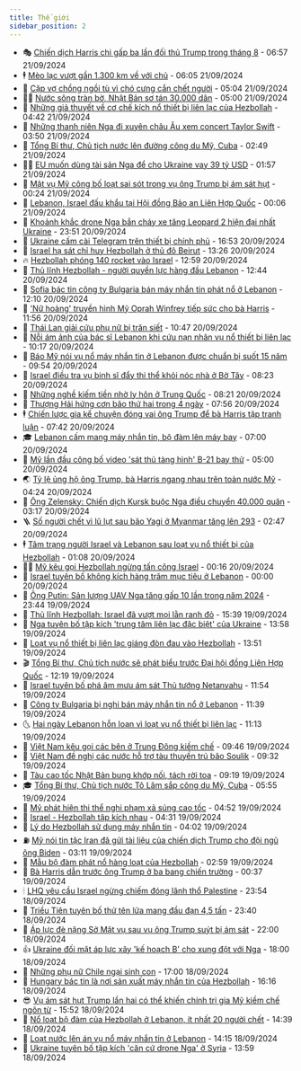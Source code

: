 ```yaml
---
title: Thế giới
sidebar_position: 2
---
```


<!-- vnexpress-the-gioi:START -->
- 🎭 [Chiến dịch Harris chi gấp ba lần đối thủ Trump trong tháng 8](https://vnexpress.net/chien-dich-harris-chi-gap-ba-lan-doi-thu-trump-trong-thang-8-4795387.html) - 06:57 21/09/2024
- 🕴 [Mèo lạc vượt gần 1.300 km về với chủ](https://vnexpress.net/meo-lac-vuot-gan-1-300-km-ve-voi-chu-4795320.html) - 06:05 21/09/2024
- 🤭 [Cặp vợ chồng ngồi tù vì chó cưng cắn chết người](https://vnexpress.net/cap-vo-chong-ngoi-tu-vi-cho-cung-can-chet-nguoi-4795311.html) - 05:04 21/09/2024
- 🧑‍💻 [Nước sông tràn bờ, Nhật Bản sơ tán 30.000 dân](https://vnexpress.net/nuoc-song-tran-bo-nhat-ban-so-tan-30-000-dan-4795378.html) - 05:00 21/09/2024
- 🦏 [Những giả thuyết về cơ chế kích nổ thiết bị liên lạc của Hezbollah](https://vnexpress.net/nhung-gia-thuyet-ve-co-che-kich-no-thiet-bi-lien-lac-cua-hezbollah-4795140.html) - 04:42 21/09/2024
- 🦒 [Những thanh niên Nga đi xuyên châu Âu xem concert Taylor Swift](https://vnexpress.net/nhung-thanh-nien-nga-di-xuyen-chau-au-xem-concert-taylor-swift-4795339.html) - 03:50 21/09/2024
- 🌈 [Tổng Bí thư, Chủ tịch nước lên đường công du Mỹ, Cuba](https://vnexpress.net/tong-bi-thu-chu-tich-nuoc-len-duong-cong-du-my-cuba-4795098.html) - 02:49 21/09/2024
- 🧑‍🏫 [EU muốn dùng tài sản Nga để cho Ukraine vay 39 tỷ USD](https://vnexpress.net/eu-muon-dung-tai-san-nga-de-cho-ukraine-vay-39-ty-usd-4795259.html) - 01:57 21/09/2024
- 🐲 [Mật vụ Mỹ công bố loạt sai sót trong vụ ông Trump bị ám sát hụt](https://vnexpress.net/mat-vu-my-cong-bo-loat-sai-sot-trong-vu-ong-trump-bi-am-sat-hut-4795285.html) - 00:24 21/09/2024
- 🦒 [Lebanon, Israel đấu khẩu tại Hội đồng Bảo an Liên Hợp Quốc](https://vnexpress.net/lebanon-israel-dau-khau-tai-hoi-dong-bao-an-lien-hop-quoc-4795287.html) - 00:06 21/09/2024
- 🐻 [Khoảnh khắc drone Nga bắn cháy xe tăng Leopard 2 hiện đại nhất Ukraine](https://vnexpress.net/khoanh-khac-drone-nga-ban-chay-xe-tang-leopard-2-hien-dai-nhat-ukraine-4795211.html) - 23:51 20/09/2024
- 🚀 [Ukraine cấm cài Telegram trên thiết bị chính phủ](https://vnexpress.net/ukraine-cam-cai-telegram-tren-thiet-bi-chinh-phu-4795277.html) - 16:53 20/09/2024
- 🥰 [Israel hạ sát chỉ huy Hezbollah ở thủ đô Beirut](https://vnexpress.net/israel-ha-sat-chi-huy-hezbollah-o-thu-do-beirut-4795260.html) - 13:26 20/09/2024
- 🔥 [Hezbollah phóng 140 rocket vào Israel](https://vnexpress.net/hezbollah-phong-140-rocket-vao-israel-4795248.html) - 12:59 20/09/2024
- 🥳 [Thủ lĩnh Hezbollah - người quyền lực hàng đầu Lebanon](https://vnexpress.net/thu-linh-hezbollah-nguoi-quyen-luc-hang-dau-lebanon-4794870.html) - 12:44 20/09/2024
- 💼 [Sofia bác tin công ty Bulgaria bán máy nhắn tin phát nổ ở Lebanon](https://vnexpress.net/sofia-bac-tin-cong-ty-bulgaria-ban-may-nhan-tin-phat-no-o-lebanon-4795238.html) - 12:10 20/09/2024
- 🤡 [&#39;Nữ hoàng&#39; truyền hình Mỹ Oprah Winfrey tiếp sức cho bà Harris](https://vnexpress.net/nu-hoang-truyen-hinh-my-oprah-winfrey-tiep-suc-cho-ba-harris-4794960.html) - 11:56 20/09/2024
- 🌁 [Thái Lan giải cứu phụ nữ bị trăn siết](https://vnexpress.net/thai-lan-giai-cuu-phu-nu-bi-tran-siet-4794915.html) - 10:47 20/09/2024
- 🤩 [Nỗi ám ảnh của bác sĩ Lebanon khi cứu nạn nhân vụ nổ thiết bị liên lạc](https://vnexpress.net/noi-am-anh-cua-bac-si-lebanon-khi-cuu-nan-nhan-vu-no-thiet-bi-lien-lac-4794888.html) - 10:17 20/09/2024
- 🎉 [Báo Mỹ nói vụ nổ máy nhắn tin ở Lebanon được chuẩn bị suốt 15 năm](https://vnexpress.net/bao-my-noi-vu-no-may-nhan-tin-o-lebanon-duoc-chuan-bi-suot-15-nam-4795153.html) - 09:54 20/09/2024
- 🎉 [Israel điều tra vụ binh sĩ đẩy thi thể khỏi nóc nhà ở Bờ Tây](https://vnexpress.net/israel-dieu-tra-vu-binh-si-day-thi-the-khoi-noc-nha-o-bo-tay-4795040.html) - 08:23 20/09/2024
- 🌁 [Những nghề kiếm tiền nhờ ly hôn ở Trung Quốc](https://vnexpress.net/nhung-nghe-kiem-tien-nho-ly-hon-o-trung-quoc-4795016.html) - 08:21 20/09/2024
- 🌊 [Thượng Hải hứng cơn bão thứ hai trong 4 ngày](https://vnexpress.net/thuong-hai-hung-con-bao-thu-hai-trong-4-ngay-4795039.html) - 07:56 20/09/2024
- 🕴 [Chiến lược gia kể chuyện đóng vai ông Trump để bà Harris tập tranh luận](https://vnexpress.net/chien-luoc-gia-ke-chuyen-dong-vai-ong-trump-de-ba-harris-tap-tranh-luan-4793661.html) - 07:42 20/09/2024
- 🎓 [Lebanon cấm mang máy nhắn tin, bộ đàm lên máy bay](https://vnexpress.net/lebanon-cam-mang-may-nhan-tin-bo-dam-len-may-bay-4795005.html) - 07:00 20/09/2024
- 🦩 [Mỹ lần đầu công bố video &#39;sát thủ tàng hình&#39; B-21 bay thử](https://vnexpress.net/my-lan-dau-cong-bo-video-sat-thu-tang-hinh-b-21-bay-thu-4794954.html) - 05:00 20/09/2024
- 🌏 [Tỷ lệ ủng hộ ông Trump, bà Harris ngang nhau trên toàn nước Mỹ](https://vnexpress.net/ty-le-ung-ho-ong-trump-ba-harris-ngang-nhau-tren-toan-nuoc-my-4794887.html) - 04:24 20/09/2024
- 🌋 [Ông Zelensky: Chiến dịch Kursk buộc Nga điều chuyển 40.000 quân](https://vnexpress.net/ong-zelensky-chien-dich-kursk-buoc-nga-dieu-chuyen-40-000-quan-4794910.html) - 03:17 20/09/2024
- 🪜 [Số người chết vì lũ lụt sau bão Yagi ở Myanmar tăng lên 293](https://vnexpress.net/so-nguoi-chet-vi-lu-lut-sau-bao-yagi-o-myanmar-tang-len-293-4794869.html) - 02:47 20/09/2024
- 🕴 [Tâm trạng người Israel và Lebanon sau loạt vụ nổ thiết bị của Hezbollah](https://vnexpress.net/tam-trang-nguoi-israel-va-lebanon-sau-loat-vu-no-thiet-bi-cua-hezbollah-4794696.html) - 01:08 20/09/2024
- 🧑‍🏫 [Mỹ kêu gọi Hezbollah ngừng tấn công Israel](https://vnexpress.net/my-keu-goi-hezbollah-ngung-tan-cong-israel-4794864.html) - 00:16 20/09/2024
- 🌮 [Israel tuyên bố không kích hàng trăm mục tiêu ở Lebanon](https://vnexpress.net/israel-tuyen-bo-khong-kich-hang-tram-muc-tieu-o-lebanon-4794858.html) - 00:00 20/09/2024
- 🚦 [Ông Putin: Sản lượng UAV Nga tăng gấp 10 lần trong năm 2024](https://vnexpress.net/ong-putin-san-luong-uav-nga-tang-gap-10-lan-trong-nam-2024-4794839.html) - 23:44 19/09/2024
- 💫 [Thủ lĩnh Hezbollah: Israel đã vượt mọi lằn ranh đỏ](https://vnexpress.net/thu-linh-hezbollah-israel-da-vuot-moi-lan-ranh-do-4794831.html) - 15:39 19/09/2024
- 🤡 [Nga tuyên bố tập kích &#39;trung tâm liên lạc đặc biệt&#39; của Ukraine](https://vnexpress.net/nga-tuyen-bo-tap-kich-trung-tam-lien-lac-dac-biet-cua-ukraine-4794811.html) - 13:58 19/09/2024
- 🦣 [Loạt vụ nổ thiết bị liên lạc giáng đòn đau vào Hezbollah](https://vnexpress.net/loat-vu-no-thiet-bi-lien-lac-giang-don-dau-vao-hezbollah-4794493.html) - 13:51 19/09/2024
- 🎬 [Tổng Bí thư, Chủ tịch nước sẽ phát biểu trước Đại hội đồng Liên Hợp Quốc](https://vnexpress.net/tong-bi-thu-chu-tich-nuoc-se-phat-bieu-truoc-dai-hoi-dong-lien-hop-quoc-4794791.html) - 12:19 19/09/2024
- 🎉 [Israel tuyên bố phá âm mưu ám sát Thủ tướng Netanyahu](https://vnexpress.net/israel-tuyen-bo-pha-am-muu-am-sat-thu-tuong-netanyahu-4794721.html) - 11:54 19/09/2024
- 🎡 [Công ty Bulgaria bị nghi bán máy nhắn tin nổ ở Lebanon](https://vnexpress.net/cong-ty-bulgaria-bi-nghi-ban-may-nhan-tin-no-o-lebanon-4794794.html) - 11:39 19/09/2024
- 🌜 [Hai ngày Lebanon hỗn loạn vì loạt vụ nổ thiết bị liên lạc](https://vnexpress.net/hai-ngay-lebanon-hon-loan-vi-loat-vu-no-thiet-bi-lien-lac-4794786.html) - 11:13 19/09/2024
- 🎡 [Việt Nam kêu gọi các bên ở Trung Đông kiềm chế](https://vnexpress.net/viet-nam-keu-goi-cac-ben-o-trung-dong-kiem-che-4794734.html) - 09:46 19/09/2024
- 🤗 [Việt Nam đề nghị các nước hỗ trợ tàu thuyền trú bão Soulik](https://vnexpress.net/viet-nam-de-nghi-cac-nuoc-ho-tro-tau-thuyen-tru-bao-soulik-4794747.html) - 09:32 19/09/2024
- 🦩 [Tàu cao tốc Nhật Bản bung khớp nối, tách rời toa](https://vnexpress.net/tau-cao-toc-nhat-ban-bung-khop-noi-tach-roi-toa-4794629.html) - 09:19 19/09/2024
- 🎓 [Tổng Bí thư, Chủ tịch nước Tô Lâm sắp công du Mỹ, Cuba](https://vnexpress.net/tong-bi-thu-chu-tich-nuoc-to-lam-sap-cong-du-my-cuba-4794277.html) - 05:55 19/09/2024
- 🌁 [Mỹ phát hiện thi thể nghi phạm xả súng cao tốc](https://vnexpress.net/my-phat-hien-thi-the-nghi-pham-xa-sung-cao-toc-4794570.html) - 04:52 19/09/2024
- 🤩 [Israel - Hezbollah tập kích nhau](https://vnexpress.net/israel-hezbollah-tap-kich-nhau-4794566.html) - 04:31 19/09/2024
- 👹 [Lý do Hezbollah sử dụng máy nhắn tin](https://vnexpress.net/ly-do-hezbollah-su-dung-may-nhan-tin-4794173.html) - 04:02 19/09/2024
- ⛽️ [Mỹ nói tin tặc Iran đã gửi tài liệu của chiến dịch Trump cho đội ngũ ông Biden](https://vnexpress.net/my-noi-tin-tac-iran-da-gui-tai-lieu-cua-chien-dich-trump-cho-doi-ngu-ong-biden-4794468.html) - 03:11 19/09/2024
- 🚀 [Mẫu bộ đàm phát nổ hàng loạt của Hezbollah](https://vnexpress.net/mau-bo-dam-phat-no-hang-loat-cua-hezbollah-4794509.html) - 02:59 19/09/2024
- 🎡 [Bà Harris dẫn trước ông Trump ở ba bang chiến trường](https://vnexpress.net/ba-harris-dan-truoc-ong-trump-o-ba-bang-chien-truong-4794467.html) - 00:37 19/09/2024
- 🕯 [LHQ yêu cầu Israel ngừng chiếm đóng lãnh thổ Palestine](https://vnexpress.net/lhq-yeu-cau-israel-ngung-chiem-dong-lanh-tho-palestine-4794460.html) - 23:54 18/09/2024
- 🐻 [Triều Tiên tuyên bố thử tên lửa mang đầu đạn 4,5 tấn](https://vnexpress.net/trieu-tien-tuyen-bo-thu-ten-lua-mang-dau-dan-4-5-tan-4794463.html) - 23:40 18/09/2024
- 🚦 [Áp lực đè nặng Sở Mật vụ sau vụ ông Trump suýt bị ám sát](https://vnexpress.net/ap-luc-de-nang-so-mat-vu-sau-vu-ong-trump-suyt-bi-am-sat-4793229.html) - 22:00 18/09/2024
- 👍 [Ukraine đối mặt áp lực xây &#39;kế hoạch B&#39; cho xung đột với Nga](https://vnexpress.net/ukraine-doi-mat-ap-luc-xay-ke-hoach-b-cho-xung-dot-voi-nga-4792353.html) - 18:00 18/09/2024
- 🚀 [Những phụ nữ Chile ngại sinh con](https://vnexpress.net/nhung-phu-nu-chile-ngai-sinh-con-4794150.html) - 17:00 18/09/2024
- 🌮 [Hungary bác tin là nơi sản xuất máy nhắn tin của Hezbollah](https://vnexpress.net/hungary-bac-tin-la-noi-san-xuat-may-nhan-tin-cua-hezbollah-4794439.html) - 16:16 18/09/2024
- 😎 [Vụ ám sát hụt Trump lần hai có thể khiến chính trị gia Mỹ kiềm chế ngôn từ](https://vnexpress.net/vu-am-sat-hut-trump-lan-hai-co-the-khien-chinh-tri-gia-my-kiem-che-ngon-tu-4793900.html) - 15:52 18/09/2024
- 🐲 [Nổ loạt bộ đàm của Hezbollah ở Lebanon, ít nhất 20 người chết](https://vnexpress.net/no-loat-bo-dam-cua-hezbollah-o-lebanon-it-nhat-20-nguoi-chet-4794435.html) - 14:39 18/09/2024
- 💫 [Loạt nước lên án vụ nổ máy nhắn tin ở Lebanon](https://vnexpress.net/loat-nuoc-len-an-vu-no-may-nhan-tin-o-lebanon-4794421.html) - 14:15 18/09/2024
- 👀 [Ukraine tuyên bố tập kích &#39;căn cứ drone Nga&#39; ở Syria](https://vnexpress.net/ukraine-tuyen-bo-tap-kich-can-cu-drone-nga-o-syria-4793909.html) - 13:59 18/09/2024<!-- vnexpress-the-gioi:END -->